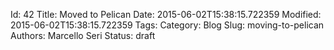 Id: 42
Title: Moved to Pelican
Date: 2015-06-02T15:38:15.722359
Modified: 2015-06-02T15:38:15.722359
Tags: 
Category: Blog
Slug: moving-to-pelican
Authors: Marcello Seri
Status: draft


